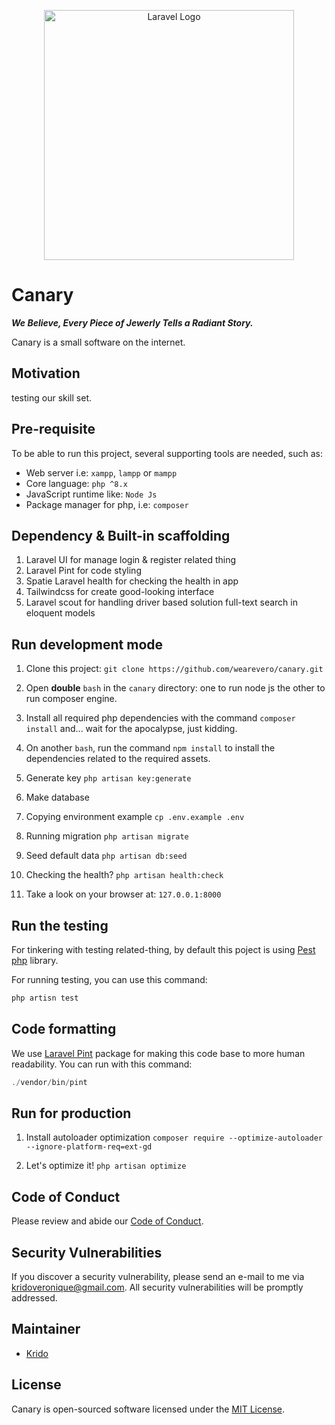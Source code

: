 <p align="center">
<a target="_blank"><img src="https://raw.githubusercontent.com/laravel/art/master/logo-lockup/5%20SVG/2%20CMYK/1%20Full%20Color/laravel-logolockup-cmyk-red.svg" width="400" alt="Laravel Logo">
</a>
</p>

# Canary

**_We Believe, Every Piece of Jewerly Tells a Radiant Story._**

Canary is a small software on the internet.


## Motivation

testing our skill set.

## Pre-requisite

To be able to run this project, several supporting tools are needed, such as:

-   Web server i.e: `xampp`, `lampp` or `mampp`
-   Core language: `php ^8.x`
-   JavaScript runtime like: `Node Js`
-   Package manager for php, i.e: `composer`

## Dependency & Built-in scaffolding

1. Laravel UI for manage login & register related thing
2. Laravel Pint for code styling
3. Spatie Laravel health for checking the health in app
4. Tailwindcss for create good-looking interface
5. Laravel scout for handling driver based solution full-text search in eloquent models

## Run development mode

1. Clone this project: `git clone https://github.com/wearevero/canary.git`

2. Open **double** `bash` in the `canary` directory: one to run node js the other to run composer engine.

3. Install all required php dependencies with the command `composer install` and... wait for the apocalypse, just kidding.

4. On another `bash`, run the command `npm install` to install the dependencies related to the required assets.

5. Generate key `php artisan key:generate`

6. Make database

7. Copying environment example `cp .env.example .env`

8. Running migration `php artisan migrate`

9. Seed default data `php artisan db:seed`

10. Checking the health? `php artisan health:check`

11. Take a look on your browser at: `127.0.0.1:8000`

## Run the testing

For tinkering with testing related-thing, by default this poject is using [Pest php](https://pestphp.com/) library.

For running testing, you can use this command:

```php
php artisn test
```

## Code formatting

We use [Laravel Pint](https://laravel.com/docs/10.x/pint) package for making this code base to more human readability.
You can run with this command:

```php
./vendor/bin/pint
```

## Run for production

1. Install autoloader optimization `composer require --optimize-autoloader --ignore-platform-req=ext-gd`

2. Let's optimize it! `php artisan optimize`

## Code of Conduct

Please review and abide our [Code of Conduct](./CODE_OF_CONDUCT.md).

## Security Vulnerabilities

If you discover a security vulnerability, please send an e-mail to me via [kridoveronique@gmail.com](mailto:kridoveronique@gmail.com). All security vulnerabilities will be promptly addressed.

## Maintainer

-   [Krido](https://github.com/yuxxeun)

## License

Canary is open-sourced software licensed under the [MIT License](./LICENSE).
